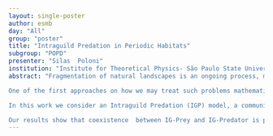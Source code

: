 ```yaml
---
layout: single-poster
author: esmb
day: "All"
group: "poster"
title: "Intraguild Predation in Periodic Habitats"
subgroup: "POPD"
presenter: "Silas  Poloni"
institution: "Institute for Theoretical Physics- São Paulo State University"
abstract: "Fragmentation of natural landscapes is an ongoing process, mainly led by human activities, such as urban growth, roadway construction and farming. This phenomena may lead to many changes in the dynamics of populations that live in such landscapes, posing new challenges to our understanding of population persistence and diversity therein.

One of the first approaches on how we may treat such problems mathematically was given by Shigesada  in 1986, where a single population invading an infinite unidimensional habitat, composed of two types of patches layed on the real line alternately, is considered.  Along that, theoretical aspects of how populations behave on the borders between different types of patches were developed, unraveling new classes of realistic boundary conditions for spatial ecology models, giving us new results and insights in this field.

In this work we consider an Intraguild Predation (IGP) model, a community module composed of two consumers of a shared resource, with a predation relation between such consumers, usually referred as IG-Prey and IG-Predator. First we deal with invasions of both IG-Prey and IG-Predator in an homogeneous landscape, with either the resource established alone or together with the other consumer. Then, using Cobbold and Yurk's homogenization technique, we formulate and investigate the problem in a periodic habitat, composed of two types of patches where IGP relations are present, but allowed to have different parameters, such as less resource consumption, enhanced mortality or reduced resource productivity in one of the patches.

Our results show that coexistence  between IG-Prey and IG-Predator is possible within a range of resource productivity in homogeneous landscapes, being such range determined via analysis of the minimal speeds of invasion. In heterogeneous landscapes, with IGP being viable on both patches, we find that the necessary conditions for coexistence may be relaxed given certain movement behavior of both consumers and resource alike, whilst some configurations restrict such condition. We also explore how the ranges of coexistence in terms of resource productivity change with the sizes of the two habitat types considered, finding that such regions are also diminished or enlarged, depending on the movement behavior of the IGP populations."
---
```

